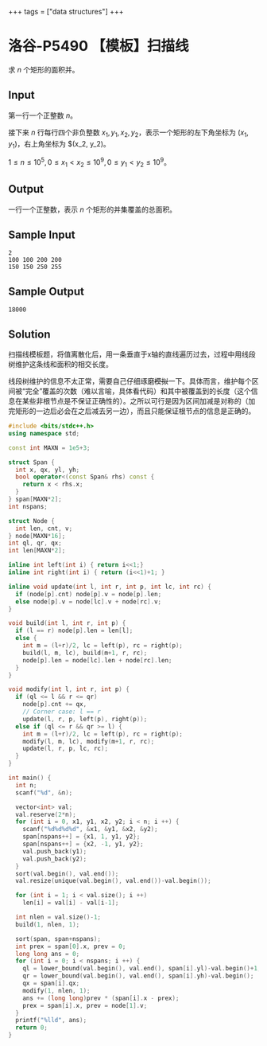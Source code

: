 +++
tags = ["data structures"]
+++

# 洛谷-P5490 【模板】扫描线

求 $n$ 个矩形的面积并。

## Input

第一行一个正整数 $n$。

接下来 $n$ 行每行四个非负整数 $x_1, y_1, x_2, y_2$，表示一个矩形的左下角坐标为 $(x_1, y_1)$，右上角坐标为 $(x_2, y_2)。

$1 \le n \le 10^5, 0 \le x_1 < x_2 \le 10^9, 0 \le y_1 < y_2 \le 10^9$。

## Output

一行一个正整数，表示 $n$ 个矩形的并集覆盖的总面积。

## Sample Input

```
2
100 100 200 200
150 150 250 255
```

## Sample Output

```
18000
```

## Solution

扫描线模板题，将值离散化后，用一条垂直于x轴的直线遍历过去，过程中用线段树维护这条线和面积的相交长度。

线段树维护的信息不太正常，需要自己仔细琢磨<del>模拟</del>一下。具体而言，维护每个区间被“完全”覆盖的次数（难以言喻，具体看代码）和其中被覆盖到的长度（这个信息在某些非根节点是不保证正确性的）。之所以可行是因为区间加减是对称的（加完矩形的一边后必会在之后减去另一边），而且只能保证根节点的信息是正确的。

```c++
#include <bits/stdc++.h>
using namespace std;

const int MAXN = 1e5+3;

struct Span {
  int x, qx, yl, yh;
  bool operator<(const Span& rhs) const {
    return x < rhs.x;
  }
} span[MAXN*2];
int nspans;

struct Node {
  int len, cnt, v;
} node[MAXN*16];
int ql, qr, qx;
int len[MAXN*2];

inline int left(int i) { return i<<1;}
inline int right(int i) { return (i<<1)+1; }

inline void update(int l, int r, int p, int lc, int rc) {
  if (node[p].cnt) node[p].v = node[p].len;
  else node[p].v = node[lc].v + node[rc].v;
}

void build(int l, int r, int p) {
  if (l == r) node[p].len = len[l]; 
  else {
    int m = (l+r)/2, lc = left(p), rc = right(p);
    build(l, m, lc), build(m+1, r, rc);
    node[p].len = node[lc].len + node[rc].len;
  }
}

void modify(int l, int r, int p) {
  if (ql <= l && r <= qr)
    node[p].cnt += qx,
    // Corner case: l == r
    update(l, r, p, left(p), right(p));
  else if (ql <= r && qr >= l) {
    int m = (l+r)/2, lc = left(p), rc = right(p);
    modify(l, m, lc), modify(m+1, r, rc);
    update(l, r, p, lc, rc);
  }
}

int main() {
  int n;
  scanf("%d", &n);

  vector<int> val;
  val.reserve(2*n);
  for (int i = 0, x1, y1, x2, y2; i < n; i ++) {
    scanf("%d%d%d%d", &x1, &y1, &x2, &y2);
    span[nspans++] = {x1, 1, y1, y2};
    span[nspans++] = {x2, -1, y1, y2};
    val.push_back(y1);
    val.push_back(y2);
  }
  sort(val.begin(), val.end());
  val.resize(unique(val.begin(), val.end())-val.begin());

  for (int i = 1; i < val.size(); i ++)
    len[i] = val[i] - val[i-1];

  int nlen = val.size()-1;
  build(1, nlen, 1);

  sort(span, span+nspans);
  int prex = span[0].x, prev = 0;
  long long ans = 0;
  for (int i = 0; i < nspans; i ++) {
    ql = lower_bound(val.begin(), val.end(), span[i].yl)-val.begin()+1;
    qr = lower_bound(val.begin(), val.end(), span[i].yh)-val.begin();
    qx = span[i].qx;
    modify(1, nlen, 1);
    ans += (long long)prev * (span[i].x - prex);
    prex = span[i].x, prev = node[1].v;
  }
  printf("%lld", ans);
  return 0;
}
```

